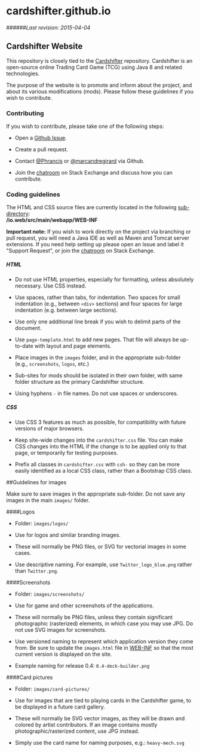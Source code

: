 
cardshifter.github.io
=======

######_Last revision: 2015-04-04_

## Cardshifter Website

This repository is closely tied to the [Cardshifter](https://github.com/Cardshifter/Cardshifter) repository. Cardshifter is an open-source online Trading Card Game (TCG) using Java 8 and related technologies.

The purpose of the website is to promote and inform about the project, and about its various modifications (mods). Please follow these guidelines if you wish to contribute.

### Contributing

If you wish to contribute, please take one of the following steps:

- Open a [Github Issue](https://github.com/Cardshifter/cardshifter.github.io/issues).
 
- Create a pull request.

- Contact [@Phrancis](https://github.com/Phrancis) or [@marcandregirard](https://github.com/marcandregirard) via Github.

- Join the [chatroom](http://chat.stackexchange.com/rooms/16134/tcg-creation) on Stack Exchange and discuss how you can contribute.

### Coding guidelines

The HTML and CSS source files are currently located in the following [sub-directory](https://github.com/Cardshifter/cardshifter.github.io/tree/master/io.web/src/main/webapp/WEB-INF):<br>
**/io.web/src/main/webapp/WEB-INF**

**Important note:** If you wish to work directly on the project via branching or pull request, you will need a Java IDE as well as Maven and Tomcat server extensions. If you need help setting up please open an Issue and label it "Support Request", or join the [chatroom](http://chat.stackexchange.com/rooms/16134/tcg-creation) on Stack Exchange.

##### HTML

- Do not use HTML properties, especially for formatting, unless absolutely necessary. Use CSS instead.

- Use spaces, rather than tabs, for indentation. Two spaces for small indentation (e.g., between `<div>` sections) and four spaces for large indentation (e.g. between large sections).

- Use only one additional line break if you wish to delimit parts of the document.

- Use `page-template.html` to add new pages. That file will always be up-to-date with layout and page elements.

- Place images in the `images` folder, and in the appropriate sub-folder (e.g., `screenshots`, `logos`, etc.)

- Sub-sites for mods should be isolated in their own folder, with same folder structure as the primary Cardshifter structure.

- Using hyphens `-` in file names. Do not use spaces or underscores.

##### CSS

- Use CSS 3 features as much as possible, for compatibility with future versions of major browsers.

- Keep site-wide changes into the `cardshifter.css` file. You can make CSS changes into the HTML if the change is to be applied only to that page, or temporarily for testing purposes.

- Prefix all classes in `cardshifter.css` with `csh-` so they can be more easily identified as a local CSS class, rather than a Bootstrap CSS class.

##Guidelines for images



Make sure to save images in the appropriate sub-folder. Do not save any images in the main `images/` folder. 

####Logos

- Folder: `images/logos/`

- Use for logos and similar branding images. 

- These will normally be PNG files, or SVG for vectorial images in some cases.

- Use descriptive naming. For example, use `Twitter_logo_blue.png` rather than `Twitter.png`.

####Screenshots

- Folder: `images/screenshots/`

- Use for game and other screenshots of the applications. 

- These will normally be PNG files, unless they contain significant photographic (rasterized) elements, in which case you may use JPG. Do not use SVG images for screenshots.

- Use versioned naming to represent which application version they come from. Be sure to update the `images.html` file in [WEB-INF](https://github.com/Cardshifter/cardshifter.github.io/tree/web-content/io.web/src/main/webapp/WEB-INF) so that the most current version is displayed on the site.

- Example naming for release 0.4: `0.4-deck-builder.png`

####Card pictures

- Folder: `images/card-pictures/`

- Use for images that are tied to playing cards in the Cardshifter game, to be displayed in a future card gallery.

- These will normally be SVG vector images, as they will be drawn and colored by artist contributors. If an image contains mostly photographic/rasterized content, use JPG instead. 

- Simply use the card name for naming purposes, e.g.: `heavy-mech.svg`
